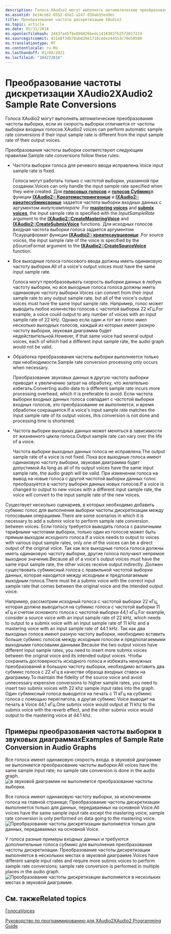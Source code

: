 ```yaml
---
description: Голоса XAudio2 могут выполнять автоматические преобразования частоты выборки, если их скорость выборки отличается от частоты выборки входных голосов.
ms.assetid: be34ce62-6552-45e2-a247-830ab55ea9ec
title: Преобразование частоты дискретизации XAudio2
ms.topic: article
ms.date: 05/31/2018
ms.openlocfilehash: 2d437a45f9e896826bedc1418382fb257201722d
ms.sourcegitcommit: 831e8f3db78ab820e1710cede244553c70e50500
ms.translationtype: MT
ms.contentlocale: ru-RU
ms.lasthandoff: 01/08/2021
ms.locfileid: "104272816"
---
```

# <a name="xaudio2-sample-rate-conversions"></a><span data-ttu-id="33fac-103">Преобразование частоты дискретизации XAudio2</span><span class="sxs-lookup"><span data-stu-id="33fac-103">XAudio2 Sample Rate Conversions</span></span>

<span data-ttu-id="33fac-104">Голоса XAudio2 могут выполнять автоматические преобразования частоты выборки, если их скорость выборки отличается от частоты выборки входных голосов.</span><span class="sxs-lookup"><span data-stu-id="33fac-104">XAudio2 voices can perform automatic sample rate conversions if their input sample rate is different from the input sample rate of their output voices.</span></span>

<span data-ttu-id="33fac-105">Преобразования частоты выборки соответствуют следующим правилам.</span><span class="sxs-lookup"><span data-stu-id="33fac-105">Sample rate conversions follow these rules:</span></span>

-   <span data-ttu-id="33fac-106">Частота выборки голоса для речевого ввода исправлена.</span><span class="sxs-lookup"><span data-stu-id="33fac-106">Voice input sample rate is fixed.</span></span>

    <span data-ttu-id="33fac-107">Голоса могут работать только с частотой выборки, указанной при создании.</span><span class="sxs-lookup"><span data-stu-id="33fac-107">Voices can only handle the input sample rate specified when they were created.</span></span> <span data-ttu-id="33fac-108">Для [**голосовых голосов**](/windows/desktop/api/xaudio2/nn-xaudio2-ixaudio2masteringvoice) и [**голосов Субмикс**](/windows/desktop/api/xaudio2/nn-xaudio2-ixaudio2submixvoice)в функции [**IXAudio2:: Креатемастерингвоице**](/windows/win32/api/xaudio2/nf-xaudio2-ixaudio2-createmasteringvoice) и [**IXAudio2:: креатесубмиксвоице**](/windows/win32/api/xaudio2/nf-xaudio2-ixaudio2-createsubmixvoice) задается частота выборки входных данных с аргументом *инпутсамплерате* .</span><span class="sxs-lookup"><span data-stu-id="33fac-108">For [**mastering voices**](/windows/desktop/api/xaudio2/nn-xaudio2-ixaudio2masteringvoice) and [**submix voices**](/windows/desktop/api/xaudio2/nn-xaudio2-ixaudio2submixvoice), the input sample rate is specified with the *InputSampleRate* argument to the [**IXAudio2::CreateMasteringVoice**](/windows/win32/api/xaudio2/nf-xaudio2-ixaudio2-createmasteringvoice) and [**IXAudio2::CreateSubmixVoice**](/windows/win32/api/xaudio2/nf-xaudio2-ixaudio2-createsubmixvoice) functions.</span></span> <span data-ttu-id="33fac-109">Для исходных голосов входная частота выборки голоса задается аргументом Псаурцеформат функции [**IXAudio2:: креатесаурцевоице**](/windows/win32/api/xaudio2/nf-xaudio2-ixaudio2-createsourcevoice) .</span><span class="sxs-lookup"><span data-stu-id="33fac-109">For source voices, the input sample rate of the voice is specified by the pSourceFormat argument to the [**IXAudio2::CreateSourceVoice**](/windows/win32/api/xaudio2/nf-xaudio2-ixaudio2-createsourcevoice) function.</span></span>

-   <span data-ttu-id="33fac-110">Все выходные голоса голосового ввода должны иметь одинаковую частоту выборки.</span><span class="sxs-lookup"><span data-stu-id="33fac-110">All of a voice's output voices must have the same input sample rate.</span></span>

    <span data-ttu-id="33fac-111">Голоса могут преобразовывать скорость выборки данных в любую частоту выборки, но все выходные голоса голоса должны иметь одинаковую частоту выборки.</span><span class="sxs-lookup"><span data-stu-id="33fac-111">Voices can convert from their input sample rate to any output sample rate, but all of the voice's output voices must have the same input sample rate.</span></span> <span data-ttu-id="33fac-112">Например, голос может выводить любое количество голосов с частотой выборки 22 кГц.</span><span class="sxs-lookup"><span data-stu-id="33fac-112">For example, a voice could output to any number of voices with an input sample rate of 22 kHz.</span></span> <span data-ttu-id="33fac-113">Однако если один и тот же голос имел несколько выходных голосов, каждый из которых имеет разную частоту выборки, звуковая диаграмма будет недействительной.</span><span class="sxs-lookup"><span data-stu-id="33fac-113">However, if that same voice had several output voices, each of which had a different input sample rate, the audio graph would not be valid.</span></span>

-   <span data-ttu-id="33fac-114">Обработка преобразования частоты выборки выполняется только при необходимости.</span><span class="sxs-lookup"><span data-stu-id="33fac-114">Sample rate conversion processing only occurs when necessary.</span></span>

    <span data-ttu-id="33fac-115">Преобразование звуковых данных в другую частоту выборки приводит к увеличению затрат на обработку, что желательно избегать.</span><span class="sxs-lookup"><span data-stu-id="33fac-115">Converting audio data to a different sample rate incurs more processing overhead, which it is preferable to avoid.</span></span> <span data-ttu-id="33fac-116">Если частота выборки входных данных голоса совпадает с частотой выборки входных голосов, это преобразование не выполняется, и время обработки сокращается.</span><span class="sxs-lookup"><span data-stu-id="33fac-116">If a voice's input sample rate matches the input sample rate of its output voices, this conversion is not done and processing time is shortened.</span></span>

-   <span data-ttu-id="33fac-117">Частота выборки выходных данных может меняться в зависимости от жизненного цикла голоса.</span><span class="sxs-lookup"><span data-stu-id="33fac-117">Output sample rate can vary over the life of a voice.</span></span>

    <span data-ttu-id="33fac-118">Частота выборки выходных данных голоса не исправлена.</span><span class="sxs-lookup"><span data-stu-id="33fac-118">The output sample rate of a voice is not fixed.</span></span> <span data-ttu-id="33fac-119">Пока все выходные голоса имеют одинаковую частоту выборки, звуковая диаграмма будет допустимой.</span><span class="sxs-lookup"><span data-stu-id="33fac-119">As long as all of its output voices have the same input sample rate, the audio graph will be valid.</span></span> <span data-ttu-id="33fac-120">При изменении голоса на вывод на новые голоса с другой частотой выборки данных голос преобразуется в частоту выборки данных новых голосов.</span><span class="sxs-lookup"><span data-stu-id="33fac-120">If a voice is changed to output to new voices with a different input sample rate, the voice will convert to the input sample rate of the new voices.</span></span>

<span data-ttu-id="33fac-121">Существует несколько сценариев, в которых необходимо добавить субмикс голос для выполнения выборки частоты дискретизации между голосовыми операциями.</span><span class="sxs-lookup"><span data-stu-id="33fac-121">There are some scenarios in which it is necessary to add a submix voice to perform sample rate conversion between voices.</span></span> <span data-ttu-id="33fac-122">Если голосу требуется выводить голоса с различными тарифными частотами выборки, только один из голосов может быть прямым выходом исходного голоса.</span><span class="sxs-lookup"><span data-stu-id="33fac-122">If a voice needs to output to voices with various input sample rates, only one of the voices can be a direct output of the original voice.</span></span> <span data-ttu-id="33fac-123">Так как все выходные голоса голоса должны иметь одинаковую частоту выборки, другие голоса получают непрямое выходное значение.</span><span class="sxs-lookup"><span data-stu-id="33fac-123">Because all of a voice's output voices must have the same input sample rate, the other voices receive output indirectly.</span></span> <span data-ttu-id="33fac-124">Должен существовать субмиксный голоса с правильной частотой выборки данных, которая находится между исходным и предполагаемым выходным голоса.</span><span class="sxs-lookup"><span data-stu-id="33fac-124">There must be a submix voice with the correct input sample rate that comes between the original voice and the intended output voice.</span></span>

<span data-ttu-id="33fac-125">Например, рассмотрим исходный голоса с частотой выборки 22 кГц, которая должна выводиться на субмикс голоса с частотой выборки 11 кГц и счетом основного голоса с частотой выборки 44,1 кГц.</span><span class="sxs-lookup"><span data-stu-id="33fac-125">For example, consider a source voice with an input sample rate of 22 kHz, which needs to output to a submix voice with an input sample rate of 11 kHz and a mastering voice with an input sample rate of 44.1 kHz.</span></span> <span data-ttu-id="33fac-126">Так как два выходных голоса имеют разную частоту выборки, необходимо вставить больше субмикс голосов между исходным голосом и предполагаемыми выходными голосовыми данными.</span><span class="sxs-lookup"><span data-stu-id="33fac-126">Because the two output voices have different input sample rates, you need to insert more submix voices between the original voice and its intended output voices.</span></span> <span data-ttu-id="33fac-127">Чтобы сохранить достоверность исходного голоса и избежать ненужных преобразований в большую частоту выборки, необходимо вставить два субмикс голоса с 22 кГц в качестве образца входных ставок на диаграмму.</span><span class="sxs-lookup"><span data-stu-id="33fac-127">To maintain the fidelity of the source voice and avoid unnecessary expensive conversions to higher sample rates, you need to insert two submix voices with 22 khz sample input rates into the graph.</span></span> <span data-ttu-id="33fac-128">Один субмиксный голоса выводится на печать с 11 кГц на субмикс голоса с помощью переглагола, а другая субмикс Voice выводит на печать в Voice 44,1 кГц.</span><span class="sxs-lookup"><span data-stu-id="33fac-128">One submix voice would output at 11 khz to the submix voice with the reverb effect, and the other submix voice would output to the mastering voice at 44.1 khz.</span></span>

## <a name="examples-of-sample-rate-conversion-in-audio-graphs"></a><span data-ttu-id="33fac-129">Примеры преобразования частоты выборки в звуковых диаграммах</span><span class="sxs-lookup"><span data-stu-id="33fac-129">Examples of Sample Rate Conversion in Audio Graphs</span></span>

<span data-ttu-id="33fac-130">Все голоса имеют одинаковую скорость входа. в звуковой диаграмме не выполняется преобразование частоты выборки.</span><span class="sxs-lookup"><span data-stu-id="33fac-130">All voices have the same sample input rate; no sample rate conversion is done in the audio graph.</span></span>![в звуковой диаграмме не выполняется преобразование частоты выборки.](images/xaudio2-sample-rate-conversions-1.png)

<span data-ttu-id="33fac-132">Все голоса имеют одинаковую частоту выборки, за исключением голоса на главной странице; Преобразование частоты дискретизации выполняется только для данных, передаваемых на основной Voice.</span><span class="sxs-lookup"><span data-stu-id="33fac-132">All voices have the same sample input rate except the mastering voice; sample rate conversion is only performed on data going to the mastering voice.</span></span> ![Преобразование частоты дискретизации выполняется только для данных, передаваемых на основной Voice.](images/xaudio2-sample-rate-conversions-2.png)

<span data-ttu-id="33fac-134">У голоса разные примеры входных данных и требуются дополнительные голоса субмикс для выполнения преобразования частоты дискретизации. Преобразование частоты дискретизации выполняется в нескольких местах в звуковой диаграмме.</span><span class="sxs-lookup"><span data-stu-id="33fac-134">Voices have different sample input rates and require more submix voices to perform sample rate conversions; sample rate conversion is performed in multiple places in the audio graph.</span></span> ![Преобразование частоты дискретизации выполняется в нескольких местах в звуковой диаграмме.](images/xaudio2-sample-rate-conversions-3.png)

## <a name="related-topics"></a><span data-ttu-id="33fac-136">См. также</span><span class="sxs-lookup"><span data-stu-id="33fac-136">Related topics</span></span>

<dl> <dt>

[<span data-ttu-id="33fac-137">Голоса</span><span class="sxs-lookup"><span data-stu-id="33fac-137">Voices</span></span>](voices.md)
</dt> <dt>

[<span data-ttu-id="33fac-138">Руководство по программированию для XAudio2</span><span class="sxs-lookup"><span data-stu-id="33fac-138">XAudio2 Programming Guide</span></span>](programming-guide.md)
</dt> </dl>

 

 
